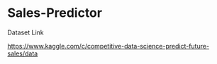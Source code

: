 # Sales-Predictor
Dataset Link

https://www.kaggle.com/c/competitive-data-science-predict-future-sales/data
